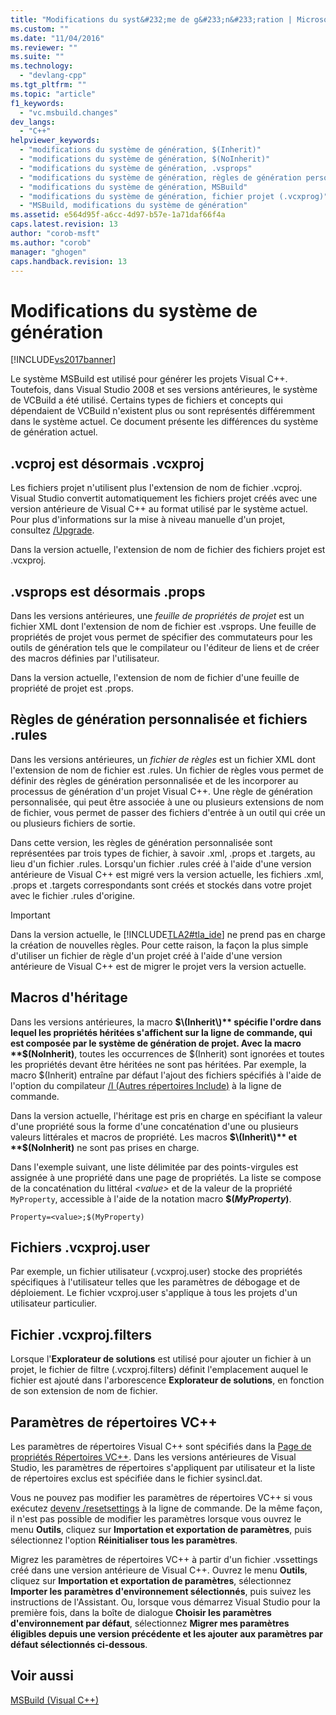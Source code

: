 ```yaml
---
title: "Modifications du syst&#232;me de g&#233;n&#233;ration | Microsoft Docs"
ms.custom: ""
ms.date: "11/04/2016"
ms.reviewer: ""
ms.suite: ""
ms.technology: 
  - "devlang-cpp"
ms.tgt_pltfrm: ""
ms.topic: "article"
f1_keywords: 
  - "vc.msbuild.changes"
dev_langs: 
  - "C++"
helpviewer_keywords: 
  - "modifications du système de génération, $(Inherit)"
  - "modifications du système de génération, $(NoInherit)"
  - "modifications du système de génération, .vsprops"
  - "modifications du système de génération, règles de génération personnalisée"
  - "modifications du système de génération, MSBuild"
  - "modifications du système de génération, fichier projet (.vcxprog)"
  - "MSBuild, modifications du système de génération"
ms.assetid: e564d95f-a6cc-4d97-b57e-1a71daf66f4a
caps.latest.revision: 13
author: "corob-msft"
ms.author: "corob"
manager: "ghogen"
caps.handback.revision: 13
---
```

# Modifications du syst&#232;me de g&#233;n&#233;ration
[!INCLUDE[vs2017banner](../assembler/inline/includes/vs2017banner.md)]

Le système MSBuild est utilisé pour générer les projets Visual C\+\+.  Toutefois, dans Visual Studio 2008 et ses versions antérieures, le système de VCBuild a été utilisé.  Certains types de fichiers et concepts qui dépendaient de VCBuild n'existent plus ou sont représentés différemment dans le système actuel.  Ce document présente les différences du système de génération actuel.  
  
## .vcproj est désormais .vcxproj  
 Les fichiers projet n'utilisent plus l'extension de nom de fichier .vcproj.  Visual Studio convertit automatiquement les fichiers projet créés avec une version antérieure de Visual C\+\+ au format utilisé par le système actuel.  Pour plus d'informations sur la mise à niveau manuelle d'un projet, consultez [\/Upgrade](../Topic/-Upgrade%20\(devenv.exe\).md).  
  
 Dans la version actuelle, l'extension de nom de fichier des fichiers projet est .vcxproj.  
  
## .vsprops est désormais .props  
 Dans les versions antérieures, une *feuille de propriétés de projet* est un fichier XML dont l'extension de nom de fichier est .vsprops.  Une feuille de propriétés de projet vous permet de spécifier des commutateurs pour les outils de génération tels que le compilateur ou l'éditeur de liens et de créer des macros définies par l'utilisateur.  
  
 Dans la version actuelle, l'extension de nom de fichier d'une feuille de propriété de projet est .props.  
  
## Règles de génération personnalisée et fichiers .rules  
 Dans les versions antérieures, un *fichier de règles* est un fichier XML dont l'extension de nom de fichier est .rules.  Un fichier de règles vous permet de définir des règles de génération personnalisée et de les incorporer au processus de génération d'un projet Visual C\+\+.  Une règle de génération personnalisée, qui peut être associée à une ou plusieurs extensions de nom de fichier, vous permet de passer des fichiers d'entrée à un outil qui crée un ou plusieurs fichiers de sortie.  
  
 Dans cette version, les règles de génération personnalisée sont représentées par trois types de fichier, à savoir .xml, .props et .targets, au lieu d'un fichier .rules.  Lorsqu'un fichier .rules créé à l'aide d'une version antérieure de Visual C\+\+ est migré vers la version actuelle, les fichiers .xml, .props et .targets correspondants sont créés et stockés dans votre projet avec le fichier .rules d'origine.  
  
> [!IMPORTANT]
>  Dans la version actuelle, le [!INCLUDE[TLA2#tla_ide](../build/includes/tla2sharptla_ide_md.md)] ne prend pas en charge la création de nouvelles règles.  Pour cette raison, la façon la plus simple d'utiliser un fichier de règle d'un projet créé à l'aide d'une version antérieure de Visual C\+\+ est de migrer le projet vers la version actuelle.  
  
## Macros d'héritage  
 Dans les versions antérieures, la macro **$\(Inherit\)** spécifie l'ordre dans lequel les propriétés héritées s'affichent sur la ligne de commande, qui est composée par le système de génération de projet.  Avec la macro **$\(NoInherit\)**, toutes les occurrences de $\(Inherit\) sont ignorées et toutes les propriétés devant être héritées ne sont pas héritées.  Par exemple, la macro $\(Inherit\) entraîne par défaut l'ajout des fichiers spécifiés à l'aide de l'option du compilateur [\/I \(Autres répertoires Include\)](../build/reference/i-additional-include-directories.md) à la ligne de commande.  
  
 Dans la version actuelle, l'héritage est pris en charge en spécifiant la valeur d'une propriété sous la forme d'une concaténation d'une ou plusieurs valeurs littérales et macros de propriété.  Les macros **$\(Inherit\)** et **$\(NoInherit\)** ne sont pas prises en charge.  
  
 Dans l'exemple suivant, une liste délimitée par des points\-virgules est assignée à une propriété dans une page de propriétés.  La liste se compose de la concaténation du littéral *\<value\>* et de la valeur de la propriété `MyProperty`, accessible à l'aide de la notation macro **$\(***MyProperty***\)**.  
  
```  
Property=<value>;$(MyProperty)  
```  
  
## Fichiers .vcxproj.user  
 Par exemple, un fichier utilisateur \(.vcxproj.user\) stocke des propriétés spécifiques à l'utilisateur telles que les paramètres de débogage et de déploiement.  Le fichier vcxproj.user s'applique à tous les projets d'un utilisateur particulier.  
  
## Fichier .vcxproj.filters  
 Lorsque l'**Explorateur de solutions** est utilisé pour ajouter un fichier à un projet, le fichier de filtre \(.vcxproj.filters\) définit l'emplacement auquel le fichier est ajouté dans l'arborescence **Explorateur de solutions**, en fonction de son extension de nom de fichier.  
  
## Paramètres de répertoires VC\+\+  
 Les paramètres de répertoires Visual C\+\+ sont spécifiés dans la [Page de propriétés Répertoires VC\+\+](../ide/vcpp-directories-property-page.md).  Dans les versions antérieures de Visual Studio, les paramètres de répertoires s'appliquent par utilisateur et la liste de répertoires exclus est spécifiée dans le fichier sysincl.dat.  
  
 Vous ne pouvez pas modifier les paramètres de répertoires VC\+\+ si vous exécutez [devenv \/resetsettings](../Topic/-ResetSettings%20\(devenv.exe\).md) à la ligne de commande.  De la même façon, il n'est pas possible de modifier les paramètres lorsque vous ouvrez le menu **Outils**, cliquez sur **Importation et exportation de paramètres**, puis sélectionnez l'option **Réinitialiser tous les paramètres**.  
  
 Migrez les paramètres de répertoires VC\+\+ à partir d'un fichier .vssettings créé dans une version antérieure de Visual C\+\+.  Ouvrez le menu **Outils**, cliquez sur **Importation et exportation de paramètres**, sélectionnez **Importer les paramètres d'environnement sélectionnés**, puis suivez les instructions de l'Assistant.  Ou, lorsque vous démarrez Visual Studio pour la première fois, dans la boîte de dialogue **Choisir les paramètres d'environnement par défaut**, sélectionnez **Migrer mes paramètres éligibles depuis une version précédente et les ajouter aux paramètres par défaut sélectionnés ci\-dessous**.  
  
## Voir aussi  
 [MSBuild \(Visual C\+\+\)](../build/msbuild-visual-cpp.md)